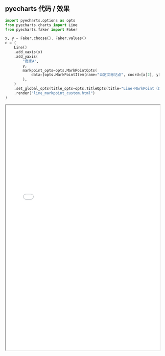 
## pyecharts 代码 / 效果

```python
import pyecharts.options as opts
from pyecharts.charts import Line
from pyecharts.faker import Faker

x, y = Faker.choose(), Faker.values()
c = (
    Line()
    .add_xaxis(x)
    .add_yaxis(
        "商家A",
        y,
        markpoint_opts=opts.MarkPointOpts(
            data=[opts.MarkPointItem(name="自定义标记点", coord=[x[2], y[2]], value=y[2])]
        ),
    )
    .set_global_opts(title_opts=opts.TitleOpts(title="Line-MarkPoint（自定义）"))
    .render("line_markpoint_custom.html")
)

```

<iframe width="100%" height="800px" src="Line/line_markpoint_custom.html"></iframe>
